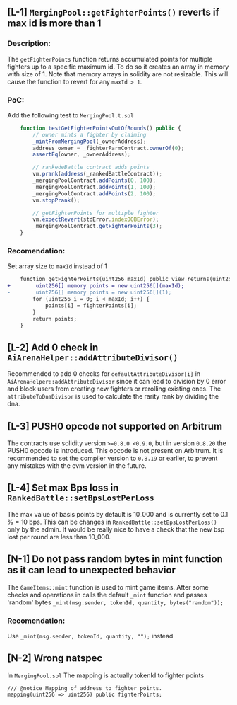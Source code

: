 ## [L-1] `MergingPool::getFighterPoints()` reverts if max id is more than 1

### Description: 
The `getFighterPoints` function returns accumulated points for multiple fighters up to a specific maximum id. To do so it creates an array in memory with size of 1. Note that memory arrays in solidity are not resizable. This will cause the function to revert for any `maxId > 1`. 

### PoC:
Add the following test to `MergingPool.t.sol`
```javascript
    function testGetFighterPointsOutOfBounds() public {
        // owner mints a fighter by claiming
        _mintFromMergingPool(_ownerAddress);
        address owner = _fighterFarmContract.ownerOf(0);
        assertEq(owner, _ownerAddress);

        // rankedeBattle contract adds points
        vm.prank(address(_rankedBattleContract));
        _mergingPoolContract.addPoints(0, 100);
        _mergingPoolContract.addPoints(1, 100);
        _mergingPoolContract.addPoints(2, 100);
        vm.stopPrank();

        // getFighterPoints for multiple fighter
        vm.expectRevert(stdError.indexOOBError);
        _mergingPoolContract.getFighterPoints(3);
    }
```

### Recomendation: 
Set array size to `maxId` instead of 1
```diff
    function getFighterPoints(uint256 maxId) public view returns(uint256[] memory) {
+        uint256[] memory points = new uint256[](maxId);
-        uint256[] memory points = new uint256[](1);
        for (uint256 i = 0; i < maxId; i++) {
            points[i] = fighterPoints[i];
        }
        return points;
    }
```

## [L-2] Add 0 check in `AiArenaHelper::addAttributeDivisor()`
 Recommended to add 0 checks for `defaultAttributeDivisor[i]` in `AiArenaHelper::addAttributeDivisor` since it can lead to division by 0 error and  block users from creating new fighters or rerolling existing ones. The `attributeToDnaDivisor` is used to calculate the rarity rank by dividing the dna.

## [L-3] PUSH0 opcode not supported on Arbitrum
The contracts use solidity version `>=0.8.0 <0.9.0`, but in version `0.8.20` the PUSH0 opcode is introduced. This opcode is not present on Arbitrum.
It is recommended to set the compiler version to
`0.8.19` or earlier, to prevent any mistakes with the evm version in the future.

## [L-4] Set max Bps loss in `RankedBattle::setBpsLostPerLoss`
The max value of basis points by default is 10_000 and is currently set to 0.1 % = 10 bps. This can be changes in `RankedBattle::setBpsLostPerLoss()` only by the admin. It would be really nice to have a check that the new bsp lost per round are less than 10_000. 

## [N-1] Do not pass random bytes in mint function as it can lead to unexpected behavior
The `GameItems::mint` function is used to mint game items. After some checks and operations in calls the default `_mint` function and passes 'random' bytes `_mint(msg.sender, tokenId, quantity, bytes("random"));`
### Recomendation:
Use `_mint(msg.sender, tokenId, quantity, "");` instead

## [N-2] Wrong natspec
In `MergingPool.sol`  The mapping is actually tokenId to fighter points
```
/// @notice Mapping of address to fighter points. 
mapping(uint256 => uint256) public fighterPoints;
```

